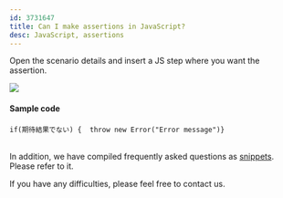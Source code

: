 ```yaml
---
id: 3731647
title: Can I make assertions in JavaScript?
desc: JavaScript, assertions
---
```


Open the scenario details and insert a JS step where you want the assertion. <br>

![](https://downloads.intercomcdn.com/i/o/186664801/24def56a2971020d83b133ba/_2019-09-25_2.01.22.png)

#### Sample code

```
if(期待結果でない) {  throw new Error("Error message")}
```

<br>In addition, we have compiled frequently asked questions as [snippets](https://github.com/autifyhq/autify-javascript-snippets/blob/master/snippets/). Please refer to it.

If you have any difficulties, please feel free to contact us.
